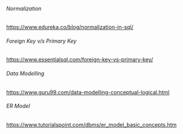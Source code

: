 ###### Normalization

https://www.edureka.co/blog/normalization-in-sql/

###### Foreign Key v/s Primary Key
https://www.essentialsql.com/foreign-key-vs-primary-key/

###### Data Modelling
https://www.guru99.com/data-modelling-conceptual-logical.html

###### ER Model
https://www.tutorialspoint.com/dbms/er_model_basic_concepts.htm